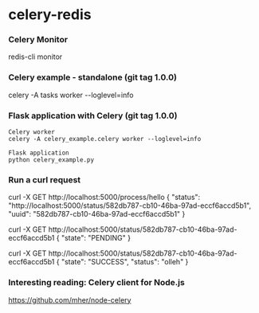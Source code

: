 # celery-redis

### Celery Monitor
redis-cli monitor

### Celery example - standalone (git tag 1.0.0)
celery -A tasks worker --loglevel=info


### Flask application with Celery (git tag 1.0.0)
```
Celery worker
celery -A celery_example.celery worker --loglevel=info

Flask application
python celery_example.py
```

### Run a curl request
curl -X GET http://localhost:5000/process/hello
{
  "status": "http://localhost:5000/status/582db787-cb10-46ba-97ad-eccf6accd5b1",
  "uuid": "582db787-cb10-46ba-97ad-eccf6accd5b1"
}

curl -X GET http://localhost:5000/status/582db787-cb10-46ba-97ad-eccf6accd5b1
{
  "state": "PENDING"
}

curl -X GET http://localhost:5000/status/582db787-cb10-46ba-97ad-eccf6accd5b1
{
  "state": "SUCCESS",
  "status": "olleh"
}

### Interesting reading: Celery client for Node.js
https://github.com/mher/node-celery